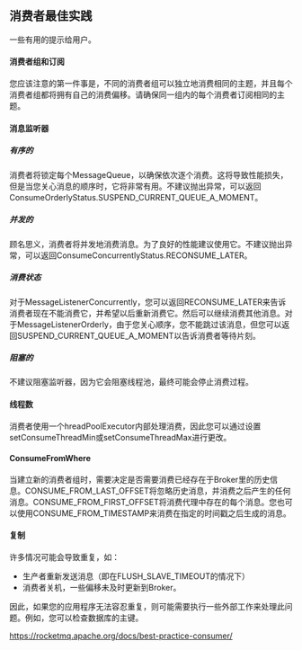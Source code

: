 ## 消费者最佳实践

一些有用的提示给用户。

#### 消费者组和订阅
您应该注意的第一件事是，不同的消费者组可以独立地消费相同的主题，并且每个消费者组都将拥有自己的消费偏移。请确保同一组内的每个消费者订阅相同的主题。

#### 消息监听器
##### 有序的

消费者将锁定每个MessageQueue，以确保依次逐个消费。这将导致性能损失，但是当您关心消息的顺序时，它将非常有用。不建议抛出异常，可以返回ConsumeOrderlyStatus.SUSPEND_CURRENT_QUEUE_A_MOMENT。

##### 并发的

顾名思义，消费者将并发地消费消息。为了良好的性能建议使用它。不建议抛出异常，可以返回ConsumeConcurrentlyStatus.RECONSUME_LATER。

##### 消费状态

对于MessageListenerConcurrently，您可以返回RECONSUME_LATER来告诉消费者现在不能消费它，并希望以后重新消费它。然后可以继续消费其他消息。对于MessageListenerOrderly，由于您关心顺序，您不能跳过该消息，但您可以返回SUSPEND_CURRENT_QUEUE_A_MOMENT以告诉消费者等待片刻。

##### 阻塞的

不建议阻塞监听器，因为它会阻塞线程池，最终可能会停止消费过程。

#### 线程数
消费者使用一个hreadPoolExecutor内部处理消费，因此您可以通过设置setConsumeThreadMin或setConsumeThreadMax进行更改。

#### ConsumeFromWhere
当建立新的消费者组时，需要决定是否需要消费已经存在于Broker里的历史信息。CONSUME_FROM_LAST_OFFSET将忽略历史消息，并消费之后产生的任何消息。CONSUME_FROM_FIRST_OFFSET将消费代理中存在的每个消息。您也可以使用CONSUME_FROM_TIMESTAMP来消费在指定的时间戳之后生成的消息。

#### 复制
许多情况可能会导致重复，如：

- 生产者重新发送消息（即在FLUSH_SLAVE_TIMEOUT的情况下）
- 消费者关机，一些偏移未及时更新到Broker。

因此，如果您的应用程序无法容忍重复，则可能需要执行一些外部工作来处理此问题。例如，您可以检查数据库的主键。

https://rocketmq.apache.org/docs/best-practice-consumer/